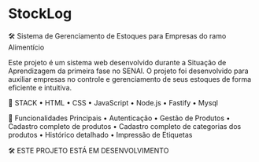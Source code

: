 # StockLog

🛠️ Sistema de Gerenciamento de Estoques para Empresas do ramo Alimentício

Este projeto é um sistema web desenvolvido durante a Situação de Aprendizagem da primeira fase no SENAI.
O projeto foi desenvolvido para auxiliar empresas no controle e gerenciamento de seus estoques de forma eficiente e intuitiva. 

🔧 STACK
 • HTML
 • CSS
 • JavaScript
 • Node.js
 • Fastify
 • Mysql

🔐 Funcionalidades Principais
 • Autenticação
 • Gestão de Produtos
 • Cadastro completo de produtos
 • Cadastro completo de categorias dos produtos
 • Histórico detalhado
 • Impressão de Etiquetas

🛠️ ESTE PROJETO ESTÁ EM DESENVOLVIMENTO
